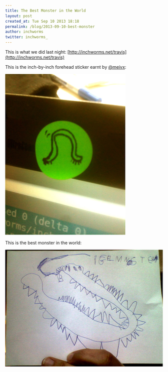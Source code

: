 ```yaml
---
title: The Best Monster in the World
layout: post
created_at: Tue Sep 10 2013 18:18
permalink: /blog/2013-09-10-best-monster
author: inchworms
twitter: inchworms_
---
```


This is what we did last night: [http://inchworms.net/travis](http://inchworms.net/travis)

This is the inch-by-inch forehead sticker earnt by [@meivx](http://twitter.com/meivx):

![inch-by-inch](/images/inch-by-inch.jpg)

This is the best monster in the world:

![monster](/images/monster.jpg)
